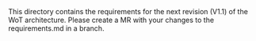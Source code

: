 <!DOCTYPE html>
<html lang="en-US">
<head>
<meta charset="utf-8" />
<title>Web of Things (WoT) Architecture Requirements</title>
  This directory contains the  requirements for the next revision (V1.1) 
of the WoT architecture.
</head>
<body>
Please create a MR with your changes to the requirements.md in a branch.
</body>
